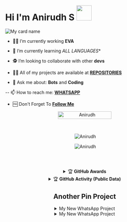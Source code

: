 # Hi I'm Anirudh S&nbsp;<a href="Hey"><img src="https://raw.githubusercontent.com/TOXIC-DEVIL/TOXIC-DEVIL/TOXIC-DEVIL-OFFICIAL/media/Hi.gif" width="48px"></a>

![My card name](https://cardivo.vercel.app/api?name=AnirudhS&description=Hi,%20Welcome%20To%20My%20Profile%20❤&image=https://avatars.githubusercontent.com/u/78668573?v=4&s=10?v=4&backgroundColor=%23ecf0f1&instagram=_a_n_i_r_u_d_h_&github=SudoAnirudh&twitter=&pattern=leaf&colorPattern=%23eaeaea)

- 🧑‍🏫 I’m currently working **EVA**

- 📖 I’m currently learning *ALL LANGUAGES**

- 🕵️ I’m looking to collaborate with other **devs**

- 👨‍💻 All of my projects are available at
                   **[REPOSITORIES](https://github.com/SudoAnirudh/SudoAnirudh?tab=repositories)**

- 💬 Ask me about: **Bots** and **Coding**

-- 📫 How to reach me: 
                  **[WHATSAPP](https://wa.me/919539102851)**
                  
- 🆓 Don't Forget To **[Follow Me](https://github.com/SudoAnirudh/SudoAnirudh)**

<p align="center"> <a href="Anirudh"><img width="170px" height="24" src="https://komarev.com/ghpvc/?username=SudoAnirudh&label=PROFILE%20VISITORS&color=green&style=flat-square" alt="Anirudh" /></a> </p><br> 


<div align="center">
<p>&nbsp;<img align="center" src="https://github-readme-stats.vercel.app/api?username=SudoAnirudh&show_icons=true&theme=nightowl" alt="Anirudh" /></p>

<p>&nbsp;<img align="center" src="https://github-readme-stats.vercel.app/api/top-langs/?username=SudoAnirudh&theme=algolia&layout=compact&langs_count=10&hide_border=true&show_icons=true" alt="Anirudh"/></p></a><br> 

##

<details>
    <summary>&#127942 <b>GitHub Awards</b></summary><br/>

![Github Trophy](https://github-profile-trophy.vercel.app/?username=SudoAnirudh)

</details>



<details>
    <summary>&#127942 <b>GitHub Activity (Public Data)</b></summary><br/>

![Metrics](https://metrics.lecoq.io/SudoAnirudh?template=classic&followup=1&isocalendar=1&languages=1&isocalendar.duration=half-year&config.timezone=Europe%2FIstanbul)

</details>



## Another Pin Project
<details>
  <summary>My New WhatsApp Project</summary>
   <a href="https://github.com/SudoAnirudh/Eva">
    <img src="https://github-readme-stats.vercel.app/api/pin/?username=SudoAnirudh&repo=Eva">
  </a>
</details>
<details>
  <summary>My New WhatsApp Project</summary>
   <a href="https://github.com/SudoAnirudh/Eva_2.0">
    <img src="https://github-readme-stats.vercel.app/api/pin/?username=SudoAnirudh&repo=Eva_2.0">
  </a>
</details>
